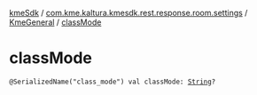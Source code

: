 [kmeSdk](../../index.md) / [com.kme.kaltura.kmesdk.rest.response.room.settings](../index.md) / [KmeGeneral](index.md) / [classMode](./class-mode.md)

# classMode

`@SerializedName("class_mode") val classMode: `[`String`](https://kotlinlang.org/api/latest/jvm/stdlib/kotlin/-string/index.html)`?`